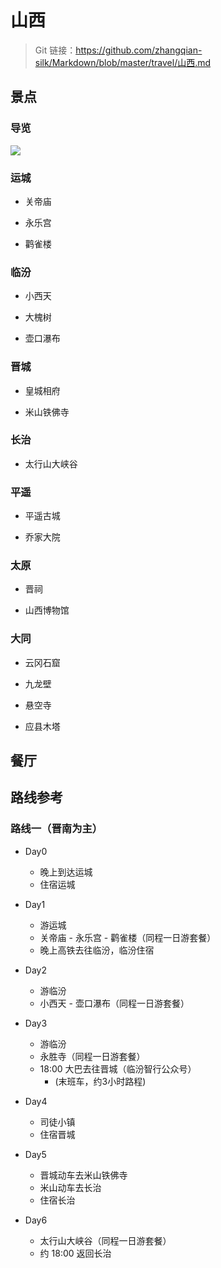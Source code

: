 # 山西

> Git 链接：<https://github.com/zhangqian-silk/Markdown/blob/master/travel/山西.md>

## 景点

### 导览

![](images/2024-08-31-22-01-33.png)

### 运城

- 关帝庙

- 永乐宫

- 鹳雀楼

### 临汾

- 小西天

- 大槐树

- 壶口瀑布

### 晋城

- 皇城相府

- 米山铁佛寺

### 长治

- 太行山大峡谷

### 平遥

- 平遥古城

- 乔家大院

### 太原

- 晋祠

- 山西博物馆

### 大同

- 云冈石窟

- 九龙壁

- 悬空寺

- 应县木塔

## 餐厅

## 路线参考

### 路线一（晋南为主）

- Day0
  - 晚上到达运城
  - 住宿运城

- Day1
  - 游运城
  - 关帝庙 - 永乐宫 - 鹳雀楼（同程一日游套餐）
  - 晚上高铁去往临汾，临汾住宿

- Day2
  - 游临汾
  - 小西天 - 壶口瀑布（同程一日游套餐）

- Day3
  - 游临汾
  - 永胜寺（同程一日游套餐）
  - 18:00 大巴去往晋城（临汾智行公众号）
    - (末班车，约3小时路程)

- Day4
  - 司徒小镇
  - 住宿晋城

- Day5
  - 晋城动车去米山铁佛寺
  - 米山动车去长治
  - 住宿长治

- Day6
  - 太行山大峡谷（同程一日游套餐）
  - 约 18:00 返回长治
